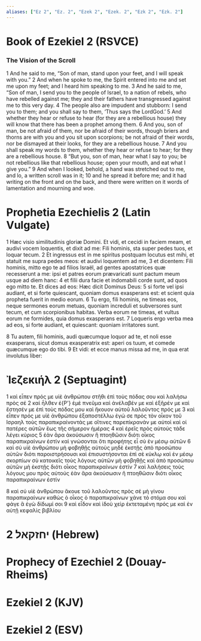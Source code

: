 ```yaml
---
aliases: ["Ez 2", "Ez. 2", "Ezek 2", "Ezek. 2", "Ezk 2", "Ezk. 2"]
---
```



# Book of Ezekiel 2 (RSVCE)

### The Vision of the Scroll
1 And he said to me, “Son of man, stand upon your feet, and I will speak with you.”
2 And when he spoke to me, the Spirit entered into me and set me upon my feet; and I heard him speaking to me.
3 And he said to me, “Son of man, I send you to the people of Israel, to a nation of rebels, who have rebelled against me; they and their fathers have transgressed against me to this very day.
4 The people also are impudent and stubborn: I send you to them; and you shall say to them, ‘Thus says the LordGod.’
5 And whether they hear or refuse to hear (for they are a rebellious house) they will know that there has been a prophet among them.
6 And you, son of man, be not afraid of them, nor be afraid of their words, though briers and thorns are with you and you sit upon scorpions; be not afraid of their words, nor be dismayed at their looks, for they are a rebellious house.
7 And you shall speak my words to them, whether they hear or refuse to hear; for they are a rebellious house.
8 “But you, son of man, hear what I say to you; be not rebellious like that rebellious house; open your mouth, and eat what I give you.”
9 And when I looked, behold, a hand was stretched out to me, and lo, a written scroll was in it;
10 and he spread it before me; and it had writing on the front and on the back, and there were written on it words of lamentation and mourning and woe.


# Prophetia Ezechielis 2 (Latin Vulgate)

1 Hæc visio similitudinis gloriæ Domini. Et vidi, et cecidi in faciem meam, et audivi vocem loquentis, et dixit ad me: Fili hominis, sta super pedes tuos, et loquar tecum.
2 Et ingressus est in me spiritus postquam locutus est mihi, et statuit me supra pedes meos: et audivi loquentem ad me,
3 et dicentem: Fili hominis, mitto ego te ad filios Israël, ad gentes apostatrices quæ recesserunt a me: ipsi et patres eorum prævaricati sunt pactum meum usque ad diem hanc:
4 et filii dura facie et indomabili corde sunt, ad quos ego mitto te. Et dices ad eos: Hæc dicit Dominus Deus:
5 si forte vel ipsi audiant, et si forte quiescant, quoniam domus exasperans est: et scient quia propheta fuerit in medio eorum.
6 Tu ergo, fili hominis, ne timeas eos, neque sermones eorum metuas, quoniam increduli et subversores sunt tecum, et cum scorpionibus habitas. Verba eorum ne timeas, et vultus eorum ne formides, quia domus exasperans est.
7 Loqueris ergo verba mea ad eos, si forte audiant, et quiescant: quoniam irritatores sunt.

8 Tu autem, fili hominis, audi quæcumque loquor ad te, et noli esse exasperans, sicut domus exasperatrix est: aperi os tuum, et comede quæcumque ego do tibi.
9 Et vidi: et ecce manus missa ad me, in qua erat involutus liber:


# Ἰεζεκιήλ 2 (Septuagint)

1 καὶ εἶπεν πρός με υἱὲ ἀνθρώπου στῆθι ἐπὶ τοὺς πόδας σου καὶ λαλήσω πρὸς σέ
2 καὶ ἦλθεν ἐ{P'} ἐμὲ πνεῦμα καὶ ἀνέλαβέν με καὶ ἐξῆρέν με καὶ ἔστησέν με ἐπὶ τοὺς πόδας μου καὶ ἤκουον αὐτοῦ λαλοῦντος πρός με
3 καὶ εἶπεν πρός με υἱὲ ἀνθρώπου ἐξαποστέλλω ἐγώ σε πρὸς τὸν οἶκον τοῦ Ισραηλ τοὺς παραπικραίνοντάς με οἵτινες παρεπίκρανάν με αὐτοὶ καὶ οἱ πατέρες αὐτῶν ἕως τῆς σήμερον ἡμέρας
4 καὶ ἐρεῖς πρὸς αὐτούς τάδε λέγει κύριος
5 ἐὰν ἄρα ἀκούσωσιν ἢ πτοηθῶσιν διότι οἶκος παραπικραίνων ἐστίν καὶ γνώσονται ὅτι προφήτης εἶ σὺ ἐν μέσῳ αὐτῶν
6 καὶ σύ υἱὲ ἀνθρώπου μὴ φοβηθῇς αὐτοὺς μηδὲ ἐκστῇς ἀπὸ προσώπου αὐτῶν διότι παροιστρήσουσι καὶ ἐπισυστήσονται ἐπὶ σὲ κύκλῳ καὶ ἐν μέσῳ σκορπίων σὺ κατοικεῖς τοὺς λόγους αὐτῶν μὴ φοβηθῇς καὶ ἀπὸ προσώπου αὐτῶν μὴ ἐκστῇς διότι οἶκος παραπικραίνων ἐστίν
7 καὶ λαλήσεις τοὺς λόγους μου πρὸς αὐτούς ἐὰν ἄρα ἀκούσωσιν ἢ πτοηθῶσιν διότι οἶκος παραπικραίνων ἐστίν

8 καὶ σύ υἱὲ ἀνθρώπου ἄκουε τοῦ λαλοῦντος πρὸς σέ μὴ γίνου παραπικραίνων καθὼς ὁ οἶκος ὁ παραπικραίνων χάνε τὸ στόμα σου καὶ φάγε ἃ ἐγὼ δίδωμί σοι
9 καὶ εἶδον καὶ ἰδοὺ χεὶρ ἐκτεταμένη πρός με καὶ ἐν αὐτῇ κεφαλὶς βιβλίου


# 2 יחזקאל (Hebrew)


# Prophecy of Ezechiel 2 (Douay-Rheims)


# Ezekiel 2 (KJV)


# Ezekiel 2 (ESV)

